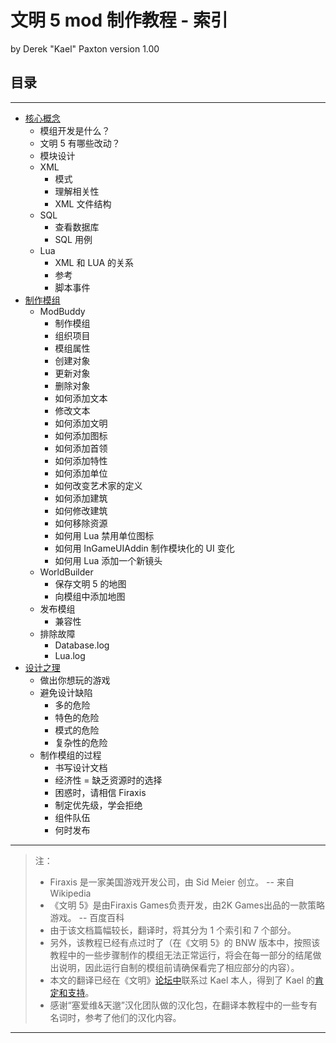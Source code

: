 文明 5 mod 制作教程 - 索引
==============
by Derek "Kael" Paxton version 1.00

## 目录

-----------------
* [核心概念](./civ5_Modders_Guide_part1.md)
    - 模组开发是什么？
    - 文明 5 有哪些改动？
    - 模块设计
    - XML
        * 模式
        * 理解相关性
        * XML 文件结构
    - SQL
        * 查看数据库
        * SQL 用例
    - Lua
        * XML 和 LUA 的关系
        * 参考
        * 脚本事件
* [制作模组](./civ5_Modders_Guide_part2.md)
    - ModBuddy
        * 制作模组
        * 组织项目
        * 模组属性
        * 创建对象
        * 更新对象
        * 删除对象
        * 如何添加文本
        * 修改文本
        * 如何添加文明
        * 如何添加图标
        * 如何添加首领
        * 如何添加特性
        * 如何添加单位
        * 如何改变艺术家的定义
        * 如何添加建筑
        * 如何修改建筑
        * 如何移除资源
        * 如何用 Lua 禁用单位图标
        * 如何用 InGameUIAddin 制作模块化的 UI 变化
        * 如何用 Lua 添加一个新镜头
    - WorldBuilder
        * 保存文明 5 的地图
        * 向模组中添加地图
    - 发布模组
        * 兼容性
    - 排除故障
        * Database.log
        * Lua.log
* [设计之理](./civ5_Modders_Guide_part3.md)
    - 做出你想玩的游戏
    - 避免设计缺陷
        * 多的危险
        * 特色的危险
        * 模式的危险
        * 复杂性的危险
    - 制作模组的过程
        * 书写设计文档
        * 经济性 = 缺乏资源时的选择
        * 困惑时，请相信 Firaxis
        * 制定优先级，学会拒绝
        * 组件队伍
        * 何时发布

---------------

> 注：
> * Firaxis 是一家美国游戏开发公司，由 Sid Meier 创立。 -- 来自 Wikipedia
> * 《文明 5》是由Firaxis Games负责开发，由2K Games出品的一款策略游戏。  -- 百度百科
> * 由于该文档篇幅较长，翻译时，将其分为 1 个索引和 7 个部分。
> * 另外，该教程已经有点过时了（在《文明 5》的 BNW 版本中，按照该教程中的一些步骤制作的模组无法正常运行，将会在每一部分的结尾做出说明，因此运行自制的模组前请确保看完了相应部分的内容）。
> * 本文的翻译已经在《文明》[论坛中](https://forums.civfanatics.com/categories/civilization-v.385/)联系过 Kael 本人，得到了 Kael 的[肯定和支持](https://github.com/GitFuture/MyTranslation/tree/master/translated/civ5_imgs/civ5moddersguide_authorized.png)。
> * 感谢“塞爱维&天邈”汉化团队做的汉化包，在翻译本教程中的一些专有名词时，参考了他们的汉化内容。

-------------

[pdfurl]:http://kael.civfanatics.net/files/ModdersGuide.pdf
